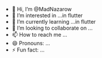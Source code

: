 - 👋 Hi, I’m @MadNazarow
- 👀 I’m interested in ...in flutter
- 🌱 I’m currently learning ...in flutter
- 💞️ I’m looking to collaborate on ...
- 📫 How to reach me ...
- 😄 Pronouns: ...
- ⚡ Fun fact: ...

<!---
MadNazarow/MadNazarow is a ✨ special ✨ repository because its `README.md` (this file) appears on your GitHub profile.
You can click the Preview link to take a look at your changes.
--->
